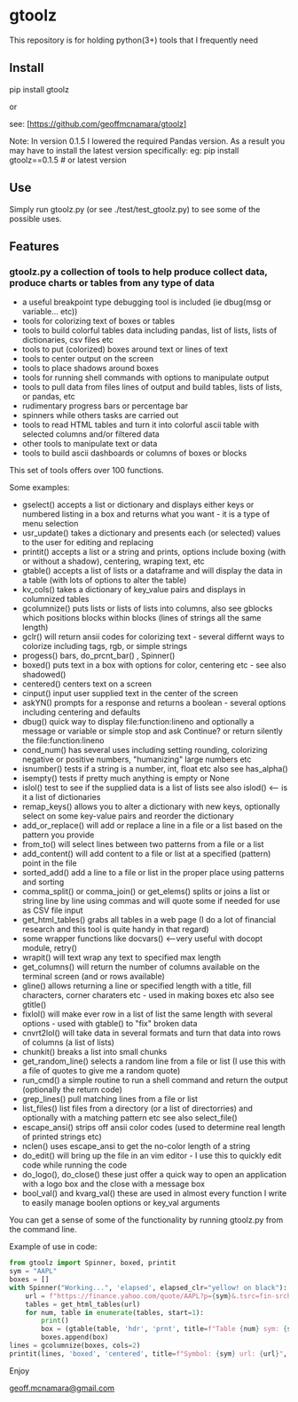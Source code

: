 # gtoolz

This repository is for holding python(3+) tools that I frequently need

## Install

pip install gtoolz

  or

see: [https://github.com/geoffmcnamara/gtoolz]

Note: In version 0.1.5 I lowered the required Pandas version. As a result you may have to install the latest version specifically:
   eg: pip install gtoolz==0.1.5  # or latest version

## Use

Simply run gtoolz.py (or see ./test/test_gtoolz.py) to see some of the possible uses.

## Features

### gtoolz.py a collection of tools to help produce collect data, produce charts or tables from any type of data

  * a useful breakpoint type debugging tool is included (ie dbug(msg or variable... etc))
  * tools for colorizing text of boxes or tables
  * tools to build colorful tables data including pandas, list of lists, lists of dictionaries, csv files etc
  * tools to put (colorized) boxes around text or lines of text
  * tools to center output on the screen
  * tools to place shadows around boxes
  * tools for running shell commands with options to manipulate output
  * tools to pull data from files lines of output and build tables, lists of lists, or pandas, etc
  * rudimentary progress bars or percentage bar
  * spinners while others tasks are carried out
  * tools to read HTML tables and turn it into colorful ascii table with selected columns and/or filtered data
  * other tools to manipulate text or data
  * tools to build ascii dashboards or columns of boxes or blocks

This set of tools offers over 100 functions. 

Some examples:
  - gselect() accepts a list or dictionary and displays either keys or numbered listing in a box and returns what you want - it is a type of menu selection
  - usr_update() takes a dictionary and presents each (or selected) values to the user for editing and replacing
  - printit() accepts a list or a string and prints, options include boxing (with or without a shadow), centering, wraping text, etc 
  - gtable() accepts a list of lists or a dataframe and will display the data in a table (with lots of options to alter the table)
  - kv_cols() takes a dictionary of key_value pairs and displays in columnized tables
  - gcolumnize() puts lists or lists of lists into columns, also see gblocks which positions blocks within blocks (lines of strings all the same length)
  - gclr() will return ansii codes for colorizing text - several differnt ways to colorize including tags, rgb, or simple strings
  - progess() bars, do_prcnt_bar() , Spinner()
  - boxed() puts text in a box with options for color, centering etc - see also shadowed()
  - centered() centers text on a screen
  - cinput() input user supplied text in the center of the screen
  - askYN() prompts for a response and returns a boolean - several options including centering and defaults
  - dbug() quick way to display file:function:lineno and optionally a message or variable or simple stop and ask Continue? or return silently the file:function:lineno
  - cond_num() has several uses including setting rounding, colorizing negative or positive numbers, "humanizing" large numbers etc
  - isnumber() tests if a string is a number, int, float etc also see has_alpha()
  - isempty() tests if pretty much anything is empty or None
  - islol() test to see if the supplied data is a list of lists see also islod() <-- is it a list of dictionaries
  - remap_keys() allows you to alter a dictionary with new keys, optionally select on some key-value pairs and reorder the dictionary
  - add_or_replace() will add or replace a line in a file or a list based on the pattern you provide
  - from_to() will select lines between two patterns from a file or a list
  - add_content() will add content to a file or list at a specified (pattern) point in the file
  - sorted_add() add a line to a file or list in the proper place using patterns and sorting
  - comma_split() or comma_join() or get_elems() splits or joins a list or string line by line using commas and will quote some if needed for use as CSV file input
  - get_html_tables() grabs all tables in a web page (I do a lot of financial research and this tool is quite handy in that regard)
  - some wrapper functions like docvars() <--very useful with docopt module, retry()
  - wrapit() will text wrap any text to specified max length
  - get_columns() will return the number of columns available on the terminal screen (and or rows available)
  - gline() allows returning a line or specified length with a title, fill characters, corner charaters etc - used in making boxes etc also see gtitle()
  - fixlol() will make ever row in a list of list the same length with several options - used with gtable() to "fix" broken data
  - cnvrt2lol() will take data in several formats and turn that data into rows of columns (a list of lists)
  - chunkit() breaks a list into small chunks
  - get_random_line() selects a random line from a file or list (I use this with a file of quotes to give me a random quote)
  - run_cmd() a simple routine to run a shell command and return the output (optionally the return code)
  - grep_lines() pull matching lines from a file or list
  - list_files() list files from a directory (or a list of directorries) and optionally with a matching pattern etc see also select_file()
  - escape_ansi() strips off ansii color codes (used to determine real length of printed strings etc)
  - nclen() uses escape_ansi to get the no-color length of a string
  - do_edit() will bring up the file in an vim editor - I use this to quickly edit code while running the code
  - do_logo(), do_close() these just offer a quick way to open an application with a logo box and the close with a message box
  - bool_val() and kvarg_val() these are used in almost every function I write to easily manage boolen options or key_val arguments


You can get a sense of some of the functionality by running gtoolz.py from the command line.

Example of use in code:

```python
from gtoolz import Spinner, boxed, printit
sym = "AAPL"
boxes = []
with Spinner("Working...", 'elapsed', elapsed_clr="yellow! on black"):
    url = f"https://finance.yahoo.com/quote/AAPL?p={sym}&.tsrc=fin-srch"
    tables = get_html_tables(url)
    for num, table in enumerate(tables, start=1):
        print()
        box = (gtable(table, 'hdr', 'prnt', title=f"Table {num} sym: {sym}", footer=dbug('here'), cols_limit=5, col_limit=20))
        boxes.append(box)
lines = gcolumnize(boxes, cols=2)
printit(lines, 'boxed', 'centered', title=f"Symbol: {sym} url: {url}", footer=dbug('here'))
```

Enjoy

geoff.mcnamara@gmail.com
